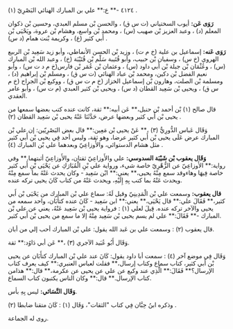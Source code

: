 ٤١٢٤ -** ع:** علي بن المبارك الهنائي البَصْرِيّ (١) .

**رَوَى عَن:** أيوب السختياني (ت س ق) ، والحسن بْن مسلم العبدي، وحسين بْن ذكوان المعلم (د) ، وعبد العزيز بْن صهيب (س) ، ومحمد بْن واسع، وهشام بْن عروة، ويَحْيَى بْن أَبي كثير (ع) ، وكريمة بْنت همام (د س) .

**رَوَى عَنه:** إسماعيل بن علية (خ م ت) ، وزيد بْن الحسن الأنماطي، وأبو زيد سَعِيد بْن الربيع الهروي (خ س) ، وسفيان بْن حبيب، وأبو قُتَيبة سَلْم بْن قُتَيْبَة (خ) ، وعبد الله بْن المبارك (س) ، وعُثْمَان بْن جبلة بْن أَبي داود (س) ، وعثمان بْن عُمَر بْن فارس(خ م د ت س) ، وأبو نعيم الفضل بْن دكين، ومحمد بْن عباد الهنائي (ت س ق) ، ومسلم بْن إبراهيم (د) ، ومسلمة بْن الصلت، وهارون بْن إسماعيل الخزاز (خ م ت س ق) ، ووكيع بْن الجراح (خ م س ق) ، ويحيى بْن سَعِيد القطان (د س) ، ويحيى بْن كثير العبدي (م ت س) ، وأبو عامر العقدي.

قال صالح (١) بْن أحمد بْن حنبل،** عَن أبيه:** ثقة، كانت عنده كتب بعضها سمعها من يحيى بْن أَبي كثير وبعضها عرض، حَدَّثَنَا عَنْهُ يحيى بْن سَعِيد القطان (٢) .

وَقَال عَباس الدُّورِيُّ (٣) ،** عَنْ يحيى بْن مَعِين:** قال بعض البَصْرِيّين: إن علي بْن المبارك عرض عَلَى يحيى بْن أَبي كثير عرضا، وهو ثقة، وليس أحد فِي يحيى بْن أَبي كثير مثل هشام الدستوائي، والأَوزاعِيّ وبعدهما علي بْن المبارك (٤) .

**وَقَال يعقوب بْن شَيْبَة السدوسي:** علي والأَوزاعِيّ ثقتان، والأَوزاعِيّ أثبتهما.** وفي رواية:** الأَوزاعِيّ عن الزُّهْرِيّ خاصة شيء، ورواية علي بْنِ الْمُبَارَكِ عن يَحْيَى بْنِ أَبي كثير خاصة فِيهَا وهاءوقد سمع مِنْهُ يحيى،** يعني:** ابْن سَعِيد - وكان يحدث عَنْهُ بما سمع مِنْهُ ويحدث عَنْهُ بما كتب بِهِ إِلَيْهِ، ويحدث عَنْهُ من كتاب كَانَ يحيى تركه عنده.

**قال يعقوب:** وسمعت علي بْن الْمَدِينِيّ وقيل لَهُ: سماع علي بْن المبارك من يَحْيَى بْن أَبي كثير،** فَقَالَ علي:** قال يَحْيَى،** يعني:** ابن سَعِيد - كَانَ عنده كتأَبَان، واحد سمعه من يحيى والآخر تركه عنده. قِيلَ لعلي (١) : فرواية يحيى بْن سَعِيد عَنْهُ، يعني عن علي بْن المبارك -** فَقَالَ:** علي لم يسم يحيى بْن سَعِيد مِنْهُ إلا ما سمع من يحيى بْن أَبي كثير.

قال يعقوب (٢) : وسمعت علي بن عَبد الله يقول: علي بْن المبارك أحب إلي من أبان.

وَقَال أَبُو عُبَيد الآجري (٣) ،** عَن أبي دَاوُد:** ثقة.

وَقَال فِي موضع آخر (٤) : سمعت أبا داود يقول: كَانَ عند علي بْن المبارك كتأَبَان عن يحيى بْن أَبي كثير، كتاب سماع وكتاب إرسال،** فقلت لعباس العنبري:** كيف يعرف كتاب الإرسال؟** فَقَالَ:** الَّذِي عند وكيع عن علي عن يحيى عن عكرمة،** قال:** هذامن كتاب الإرسال.** قال:** وكان الناس يكتبون كتاب السماع.

**وَقَال النَّسَائي:** ليس بِهِ بأس.

وذكره ابنُ حِبَّان فِي كتاب "الثقات"، وَقَال (١) : كَانَ متقنا ضابطا (٢) .

روى له الجماعة.
